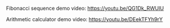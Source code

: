 Fibonacci sequence demo video: https://youtu.be/QG1Dk_RWUlU

Arithmetic calculator demo video: https://youtu.be/DEekTFYh9rY
